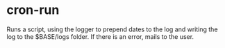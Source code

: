 # cron-run

Runs a script, using the logger to prepend dates to the log and writing the log to the $BASE/logs folder. If there is an error, mails to the user.
